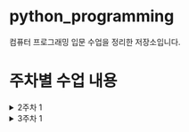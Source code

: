 # python_programming
컴퓨터 프로그래밍 입문 수업을 정리한 저장소입니다.


# 주차별 수업 내용
<details>
<summary>2주차 1</summary>

- 입력을 받을때는 키보드를 누르면 아스키코드값을 생성하고 -> 컴퓨터의 CPU로 전달된다.->CPU는 아스키 코드로 인식을 한다.
- 키보드로 들어오는 모든 입력은 문자열(String)이다. -> 따라서 입력을 받으면 정수형으로 다시 바꿔줘야 한다.
- a = int(input("정수 입력 : ")) => 
    - 파이썬은 처음에 a가 뭔지 모름 
    - int가 함수임을 인식 
    - input이 함수임을 인식
    - 문자를 출력하고 입력을 받는다.
    - int('3')이 된다.
    - a 에는 정수 3이 저장된다.

</details>

<details>
<summary>3주차 1</summary>

- 가장 우선순위가 높은 연산자는 괄호이다.
- 
</details>